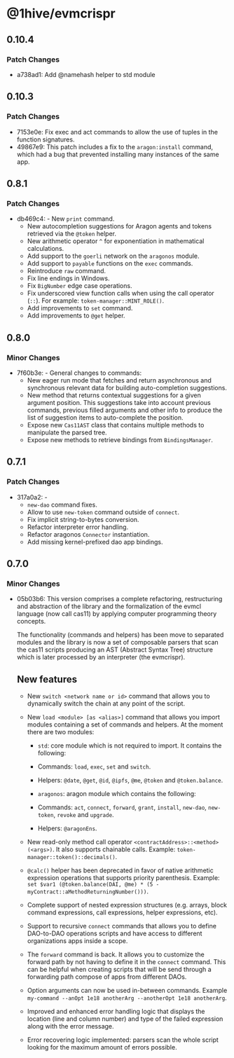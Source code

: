 # @1hive/evmcrispr

## 0.10.4

### Patch Changes

- a738ad1: Add @namehash helper to std module

## 0.10.3

### Patch Changes

- 7153e0e: Fix exec and act commands to allow the use of tuples in the function signatures.
- 49867e9: This patch includes a fix to the `aragon:install` command, which had a bug that prevented installing many instances of the same app.

## 0.8.1

### Patch Changes

- db469c4: - New `print` command.
  - New autocompletion suggestions for Aragon agents and tokens retrieved via the `@token` helper.
  - New arithmetic operator `^` for exponentiation in mathematical calculations.
  - Add support to the `goerli` network on the `aragonos` module.
  - Add support to `payable` functions on the `exec` commands.
  - Reintroduce `raw` command.
  - Fix line endings in Windows.
  - Fix `BigNumber` edge case operations.
  - Fix underscored view function calls when using the call operator (`::`). For example: `token-manager::MINT_ROLE()`.
  - Add improvements to `set` command.
  - Add improvements to `@get` helper.

## 0.8.0

### Minor Changes

- 7f60b3e: - General changes to commands:
  - New eager run mode that fetches and return asynchronous and synchronous relevant data for building auto-completion suggestions.
  - New method that returns contextual suggestions for a given argument position. This suggestions take into account previous commands, previous filled arguments and other info to produce the list of suggestion items to auto-complete the position.
  - Expose new `Cas11AST` class that contains multiple methods to manipulate the parsed tree.
  - Expose new methods to retrieve bindings from `BindingsManager`.

## 0.7.1

### Patch Changes

- 317a0a2: -
  - `new-dao` command fixes.
  - Allow to use `new-token` command outside of `connect`.
  - Fix implicit string-to-bytes conversion.
  - Refactor interpreter error handling.
  - Refactor aragonos `Connector` instantiation.
  - Add missing kernel-prefixed dao app bindings.

## 0.7.0

### Minor Changes

- 05b03b6: This version comprises a complete refactoring, restructuring and abstraction of the library and the formalization of the evmcl language (now call cas11) by applying computer programming theory concepts.

  The functionality (commands and helpers) has been move to separated modules and the library is now a set of composable parsers that scan the cas11 scripts producing an AST (Abstract Syntax Tree) structure which is later processed by an interpreter (the evmcrispr).

  ## New features

  - New `switch <network name or id>` command that allows you to dynamically switch the chain at any point of the script.

  - New `load <module> [as <alias>]` command that allows you import modules containing a set of commands and helpers. At the moment there are two modules:

    - `std`: core module which is not required to import. It contains the following:
    - Commands: `load`, `exec`, `set` and `switch`.
    - Helpers: `@date`, `@get`, `@id`, `@ipfs`, `@me`, `@token` and `@token.balance`.

    - `aragonos`: aragon module which contains the following:
    - Commands: `act`, `connect`, `forward`, `grant`, `install`, `new-dao`, `new-token`, `revoke` and `upgrade`.
    - Helpers: `@aragonEns`.

  - New read-only method call operator `<contractAddress>::<method>(<args>)`. It also supports chainable calls. Example: `token-manager::token()::decimals()`.

  - `@calc()` helper has been deprecated in favor of native arithmetic expression operations that supports priority parenthesis. Example: `set $var1 (@token.balance(DAI, @me) * (5 - myContract::aMethodReturningNumber()))`.

  * Complete support of nested expression structures (e.g. arrays, block command expressions, call expressions, helper expressions, etc).

  * Support to recursive `connect` commands that allows you to define DAO-to-DAO operations scripts and have access to different organizations apps inside a scope.

  * The `forward` command is back. It allows you to customize the forward path by not having to define it in the `connect` command. This can be helpful when creating scripts that will be send through a forwarding path compose of apps from different DAOs.

  * Option arguments can now be used in-between commands. Example `my-command --anOpt 1e18 anotherArg --anotherOpt 1e18 anotherArg`.

  * Improved and enhanced error handling logic that displays the location (line and column number) and type of the failed expression along with the error message.

  * Error recovering logic implemented: parsers scan the whole script looking for the maximum amount of errors possible.

